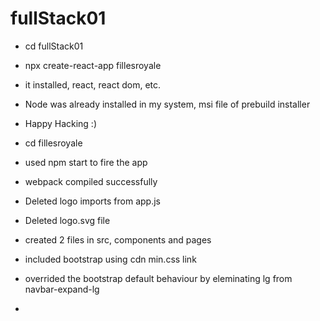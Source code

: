 # fullStack01

- cd fullStack01
- npx create-react-app fillesroyale
- it installed, react, react dom, etc.
- Node was already installed in my system, msi file of prebuild installer
- Happy Hacking :)

- cd fillesroyale
- used npm start to fire the app
- webpack compiled successfully
- Deleted logo imports from app.js
- Deleted logo.svg file  

- created 2 files in src, components and pages
- included bootstrap using cdn min.css link

- overrided the bootstrap default behaviour by eleminating lg from navbar-expand-lg
-
